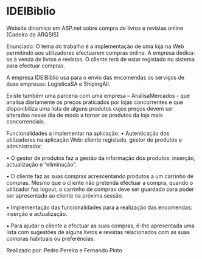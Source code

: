 IDEIBiblio
==========

Website dinamico em ASP.net sobre compra de livros e revistas online [Cadeira de ARQSIS]

Enunciado:
O tema do trabalho é a implementação de uma loja na Web permitindo aos utilizadores 
efectuarem compras online. A empresa dedica-se à venda de livros e revistas. O cliente terá de 
estar registado no sistema para efectuar compras. 

A empresa IDEIBiblio usa para o envio das encomendas os serviços de duas empresas: LogisticaSA e ShipingAll.

Existe também uma parceria com uma empresa – AnalisaMercados - que analisa diariamente os 
preços praticados por lojas concorrentes e que disponibiliza uma lista de alguns produtos cujos 
preços devem ser alterados nesse dia de modo a tornar os produtos da loja mais concorrenciais.

Funcionalidades a implementar na aplicação: 
• Autenticação dos utilizadores na aplicação Web: cliente registado, gestor de produtos e 
administrador. 

• O gestor de produtos faz a gestão da informação dos produtos: inserção, actualização e 
“eliminação”. 

• O cliente faz as suas compras acrescentando produtos a um carrinho de compras. 
Mesmo que o cliente não pretenda efectuar a compra, quando o utilizador faz logout, o 
carrinho de compras deve ser guardado para poder ser apresentado ao cliente na 
próxima sessão. 

• Implementação das funcionalidades para a realização das encomendas: inserção e 
actualização. 

• Para ajudar o cliente a efectuar as suas compras, é-lhe apresentada uma lista com 
sugestões de alguns livros e revistas relacionados com as suas compras habituais ou 
preferências. 


Realizado por: Pedro Pereira e Fernando Pinto
